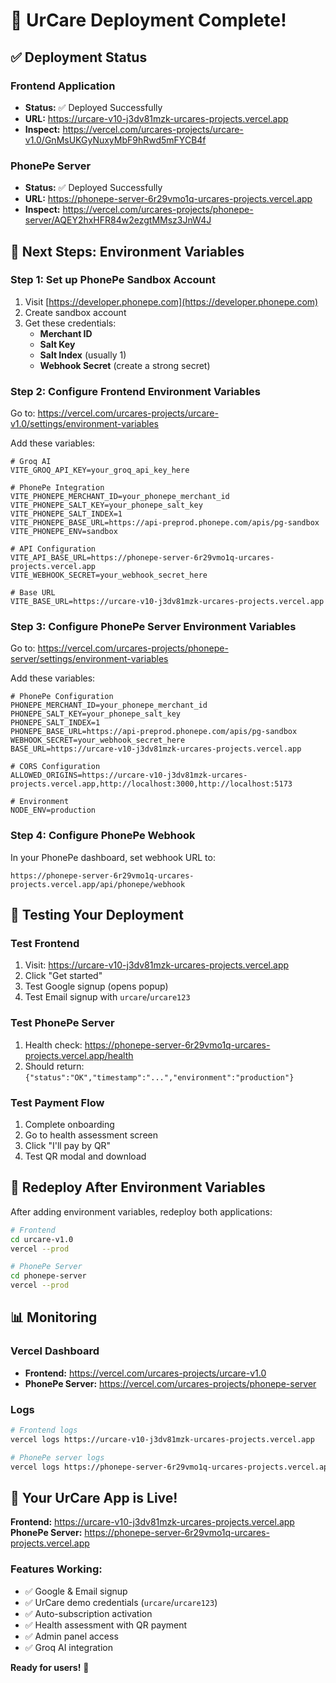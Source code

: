 # 🎉 UrCare Deployment Complete!

## ✅ **Deployment Status**

### **Frontend Application**
- **Status:** ✅ Deployed Successfully
- **URL:** https://urcare-v10-j3dv81mzk-urcares-projects.vercel.app
- **Inspect:** https://vercel.com/urcares-projects/urcare-v1.0/GnMsUKGyNuxyMbF9hRwd5mFYCB4f

### **PhonePe Server**
- **Status:** ✅ Deployed Successfully  
- **URL:** https://phonepe-server-6r29vmo1q-urcares-projects.vercel.app
- **Inspect:** https://vercel.com/urcares-projects/phonepe-server/AQEY2hxHFR84w2ezgtMMsz3JnW4J

## 🔧 **Next Steps: Environment Variables**

### **Step 1: Set up PhonePe Sandbox Account**
1. Visit [https://developer.phonepe.com](https://developer.phonepe.com)
2. Create sandbox account
3. Get these credentials:
   - **Merchant ID**
   - **Salt Key** 
   - **Salt Index** (usually 1)
   - **Webhook Secret** (create a strong secret)

### **Step 2: Configure Frontend Environment Variables**
Go to: https://vercel.com/urcares-projects/urcare-v1.0/settings/environment-variables

Add these variables:
```env
# Groq AI
VITE_GROQ_API_KEY=your_groq_api_key_here

# PhonePe Integration
VITE_PHONEPE_MERCHANT_ID=your_phonepe_merchant_id
VITE_PHONEPE_SALT_KEY=your_phonepe_salt_key
VITE_PHONEPE_SALT_INDEX=1
VITE_PHONEPE_BASE_URL=https://api-preprod.phonepe.com/apis/pg-sandbox
VITE_PHONEPE_ENV=sandbox

# API Configuration
VITE_API_BASE_URL=https://phonepe-server-6r29vmo1q-urcares-projects.vercel.app
VITE_WEBHOOK_SECRET=your_webhook_secret_here

# Base URL
VITE_BASE_URL=https://urcare-v10-j3dv81mzk-urcares-projects.vercel.app
```

### **Step 3: Configure PhonePe Server Environment Variables**
Go to: https://vercel.com/urcares-projects/phonepe-server/settings/environment-variables

Add these variables:
```env
# PhonePe Configuration
PHONEPE_MERCHANT_ID=your_phonepe_merchant_id
PHONEPE_SALT_KEY=your_phonepe_salt_key
PHONEPE_SALT_INDEX=1
PHONEPE_BASE_URL=https://api-preprod.phonepe.com/apis/pg-sandbox
WEBHOOK_SECRET=your_webhook_secret_here
BASE_URL=https://urcare-v10-j3dv81mzk-urcares-projects.vercel.app

# CORS Configuration
ALLOWED_ORIGINS=https://urcare-v10-j3dv81mzk-urcares-projects.vercel.app,http://localhost:3000,http://localhost:5173

# Environment
NODE_ENV=production
```

### **Step 4: Configure PhonePe Webhook**
In your PhonePe dashboard, set webhook URL to:
```
https://phonepe-server-6r29vmo1q-urcares-projects.vercel.app/api/phonepe/webhook
```

## 🧪 **Testing Your Deployment**

### **Test Frontend**
1. Visit: https://urcare-v10-j3dv81mzk-urcares-projects.vercel.app
2. Click "Get started"
3. Test Google signup (opens popup)
4. Test Email signup with `urcare`/`urcare123`

### **Test PhonePe Server**
1. Health check: https://phonepe-server-6r29vmo1q-urcares-projects.vercel.app/health
2. Should return: `{"status":"OK","timestamp":"...","environment":"production"}`

### **Test Payment Flow**
1. Complete onboarding
2. Go to health assessment screen
3. Click "I'll pay by QR"
4. Test QR modal and download

## 🔄 **Redeploy After Environment Variables**

After adding environment variables, redeploy both applications:

```bash
# Frontend
cd urcare-v1.0
vercel --prod

# PhonePe Server  
cd phonepe-server
vercel --prod
```

## 📊 **Monitoring**

### **Vercel Dashboard**
- **Frontend:** https://vercel.com/urcares-projects/urcare-v1.0
- **PhonePe Server:** https://vercel.com/urcares-projects/phonepe-server

### **Logs**
```bash
# Frontend logs
vercel logs https://urcare-v10-j3dv81mzk-urcares-projects.vercel.app

# PhonePe server logs
vercel logs https://phonepe-server-6r29vmo1q-urcares-projects.vercel.app
```

## 🎯 **Your UrCare App is Live!**

**Frontend:** https://urcare-v10-j3dv81mzk-urcares-projects.vercel.app  
**PhonePe Server:** https://phonepe-server-6r29vmo1q-urcares-projects.vercel.app

### **Features Working:**
- ✅ Google & Email signup
- ✅ UrCare demo credentials (`urcare`/`urcare123`)
- ✅ Auto-subscription activation
- ✅ Health assessment with QR payment
- ✅ Admin panel access
- ✅ Groq AI integration

**Ready for users!** 🚀




